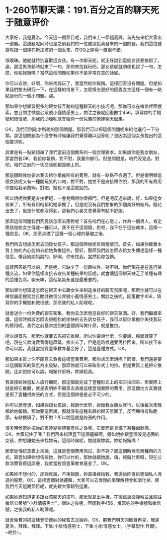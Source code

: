 # 1-260节聊天课：191.百分之百的聊天死于随意评价

大家好，我是夏洛。今天這一期節目呢，我們來上一節題高課。首先先來給大家出一道題。這道題呢同時也是之前我們的一位聽眾給我發來的一個問題。我們這位聽眾呢跟一個遠在新加坡的一個女孩，在QQ上聊得一直很不錯。

很曖昧。他呢就特別喜歡這女孩。有一次聊天呢，就正好說到這個女孩要放假了。誒，那這男孩頓時就來了一句，那你來找我玩吧。那女孩呢就順便也說了一句，怎麼，你給報銷嗎？當然這個問題如果你不是非常在意的話呢。

你可以去說，好啊，你來找我玩了，我當然給你報銷。這樣回答沒有問題。但是如果我們想去研究一下，在這樣的情景下，怎麼樣去更好的回答女生這樣一個有一點點過分的一個小問題。誒。

那如果你想學習更多的跟女孩互動的這種聊天的小技巧呢，那你可以在微信裡面搜索，並且關注微信公眾號小鹿情感男士，關注之後呢回復數字456。填寫你的手機號和微信號，那我的助理呢就會給你一份免費的撩妹聊天密集。

OK，我們回到剛才所說的那個問題。那我們可以把這個問題呢來給他進行一下分類。那這個問題為什麼會有時候讓我們覺得難以回答呢？是因為這個女孩提出的這個要求呢。

其實是有一點點超越了我們當前這個關系的一個合理要求。如果說你是我女朋友，那當然我OK，我給你報銷，對不對，我養你都行。但是關鍵是，咱們沒見過，對吧，咱們之前的一切交流呢都是網上的。

那這個時候你要求我去給你承擔所有的費用，就有一點點不合適了。但是很明顯這個女孩呢又有一種開玩笑的口吻，對不對，她並不是直接跟你說，那我的所有費用你要給我承擔啊，對吧，她也不是這麼說的。

所以說呢你要是直接拒絕，一會兒顯得你很摳門。但是呢反過來說，好，如果這女孩來了，所有費用咱都給她承擔了，但是呢沒有我們想象的那個美好的結局。錢花出去了，但是什麼都沒得到，那我們心裏又會覺得有點不舒服。

那麽這個問題我們究竟該怎麽去應對呢？首先咱們在心態上，作為一個男人，肯定應該是給女生傳達一種可以，我不在乎這個錢，對吧，我不在乎這些成本，這樣一種信息。OK，那麽具備了這樣一個心理的基礎之後。

我們再去想該怎麽去回復女孩子。那這個時候呢有兩種情況。首先，如果你確實本質上你的內心能夠去給她負擔這些，那好，那麽我們該怎麽去給女生傳達這樣一種信息。像我剛開始說的，好啊，你來找我，當然給你包銷。

這樣回答是可以的，但是呢，它缺少了一份趣味性，對不對。你們現在是在進行某種交流，如果你這樣直接去宣告某種結果的話呢，就會讓這個聊天缺乏了某種有趣的這種色彩。聊天嘛，這個氣氛永遠是最重要的。

那如果你想知道怎麽在聊天中去跟女生來制造良好的聊天氛圍呢，那麽你就可以在微信裏面搜索並且關註微信公衆號小鹿情感男士。關註之後呢，回復數字456，填寫你的手機號和微信號，那麽我的私人助理呢。

就會送你一份免費的聊天密集，教你去怎麽營造良好的聊天氛圍。好，我們繼續來講，這個時候該怎麽去很輕松的愉快的去告訴女孩子，我可以幫你承擔你來找我玩的費用呢。我們之前最常提到的壹個詞叫做什麽，就是推拉。

所以說首先，那麽你就要去先把它推開。所以你要說什麽，你要說，報銷就算了吧，現在公款消費管得這麽緊，推出去了，但是這時候還要再拉回來。所以接下來你可以說，我就當投資壹筆教育基金好了，這是壹種方式。OK。

那如果本質上你不願意去負擔這樣壹筆費用，那你該怎麽說呢？同樣，我們還是要以這個聊天的氣氛為出發點，那麽你就可以采取形式上的拉。但是實質上是把它推開，比如說你可以說，報銷什麽呀，妳嫁給我。

我直接給妳當私人旅行顧問。那這個就完成了壹種形式上的把它拉回來，但實際上就是把它推開，就是表明妳不願意去承擔這樣壹個實際的費用。那這個地方其實就是用了壹種很誇張的方式，但是這個誇張是必不可少的。

妳可以想壹想，如果妳跟女孩說，報銷什麽呀，妳做我女朋友就行，以後每次來我都給妳報銷。那妳要這麽說，那就沒有這種有趣的聊天氛圍了，反而顯得有點跪舔，有點猥瑣了，對不對？所以說這就是誇張的作用。

很多時候當妳把妳的表達變得誇張壹些之後呢，它反而是具備了某種幽默感。OK，大家記住了嗎？我們再來梳理壹下這個邏輯啊。假如說妳跟壹個沒見過面的女孩，妳想讓她去來找妳玩，這個時候呢，她就跟妳說，妳給報銷嗎？

那麽從傳統意義上來說，這就是壹個費用測試，對不對？那這個時候有兩種用的方式，第壹如果妳想告訴她，妳可以付的，那妳就跟她說，嗨，報銷什麽呀，現在公款消費管得這麽嚴，我就當投資壹筆教育基金了。OK。

如果妳不想付的，那妳就說，不用報銷，妳直接嫁給我，我還給妳提供壹個私人導遊的服務。OK，這樣壹個對話邏輯，大家可以去慢慢的來理解體會和消化掉。那我們今天這期節目呢，就先跟大家聊到這裏。

如果妳想知道更多跟女孩聊天的技巧，那麽就拿出手機，在微信裏面搜索並且關註微信公衆號"小肚情感男士"，關註之後呢，回復數字456，填寫妳的手機號和微信號，之後我的私人助理呢。

就會免費的把這樣壹份撩妹的秘笈去送給妳。OK，那我們明天的節目再見，我是夏洛，拜拜。拜拜。下集:小肚情感男士，下集:小肚情感女士，(字幕製作:貝爾)，~終於~。

